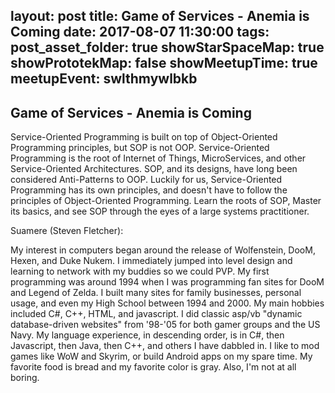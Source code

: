 layout: post
title: Game of Services - Anemia is Coming
date: 2017-08-07 11:30:00
tags:
post_asset_folder: true
showStarSpaceMap: true
showPrototekMap: false
showMeetupTime: true
meetupEvent: swlthmywlbkb
---

## Game of Services - Anemia is Coming

<p>Service-Oriented Programming is built on top of Object-Oriented Programming principles, but SOP is not OOP. Service-Oriented Programming is the root of Internet of Things, MicroServices, and other Service-Oriented Architectures. SOP, and its designs, have long been considered Anti-Patterns to OOP. Luckily for us, Service-Oriented Programming has its own principles, and doesn't have to follow the principles of Object-Oriented Programming. Learn the roots of SOP, Master its basics, and see SOP through the eyes of a large systems practitioner.</p> <p>Suamere (Steven Fletcher):</p> <p>My interest in computers began around the release of Wolfenstein, DooM, Hexen, and Duke Nukem. I immediately jumped into level design and learning to network with my buddies so we could PVP. My first programming was around 1994 when I was programming fan sites for DooM and Legend of Zelda. I built many sites for family businesses, personal usage, and even my High School between 1994 and 2000. My main hobbies included C#, C++, HTML, and javascript. I did classic asp/vb "dynamic database-driven websites" from '98-'05 for both gamer groups and the US Navy. My language experience, in descending order, is in C#, then Javascript, then Java, then C++, and others I have dabbled in. I like to mod games like WoW and Skyrim, or build Android apps on my spare time. My favorite food is bread and my favorite color is gray. Also, I'm not at all boring.</p> 
